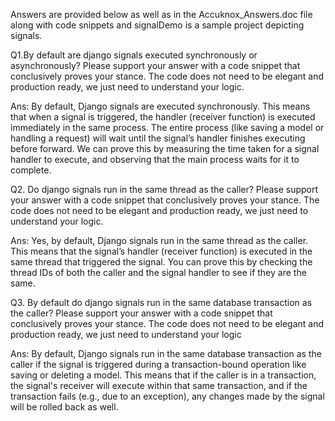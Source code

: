 Answers are provided below as well as in the Accuknox_Answers.doc file along with code snippets and signalDemo is a sample project depicting signals.


Q1.By default are django signals executed synchronously or asynchronously? Please support your answer with a code snippet that conclusively proves your stance. The code does not need to be elegant and production ready, we just need to understand your logic.

Ans:
By default, Django signals are executed synchronously. This means that when a signal is triggered, the handler (receiver function) is executed immediately in the same process. The entire process (like saving a model or handling a request) will wait until the signal’s handler finishes executing before forward.
We can prove this by measuring the time taken for a signal handler to execute, and observing that the main process waits for it to complete.



Q2. Do django signals run in the same thread as the caller? Please support your answer with a code snippet that conclusively proves your stance. The code does not need to be elegant and production ready, we just need to understand your logic.

Ans:
Yes, by default, Django signals run in the same thread as the caller. This means that the signal’s handler (receiver function) is executed in the same thread that triggered the signal. You can prove this by checking the thread IDs of both the caller and the signal handler to see if they are the same.


Q3. By default do django signals run in the same database transaction as the caller? Please support your answer with a code snippet that conclusively proves your stance. The code does not need to be elegant and production ready, we just need to understand your logic

Ans: 
By default, Django signals run in the same database transaction as the caller if the signal is triggered during a transaction-bound operation like saving or deleting a model. This means that if the caller is in a transaction, the signal's receiver will execute within that same transaction, and if the transaction fails (e.g., due to an exception), any changes made by the signal will be rolled back as well.

